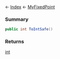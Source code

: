 ← [Index](Api-Index) ← [MyFixedPoint](VRage.MyFixedPoint)

### Summary

```csharp
public int ToIntSafe()
```

### Returns

[int](System.Int32)

